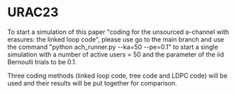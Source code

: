 # URAC23

To start a simulation of this paper "coding for the unsourced a-channel with erasures: the linked loop code", please use go to the main branch and use the command "python ach_runner.py --ka=50 --pe=0.1" to start a single simulation with a number of active users = 50 and the parameter of the iid Bernoulli trials to be 0.1. 

Three coding methods (linked loop code, tree code and LDPC code) will be used and their results will be put together for comparison. 
